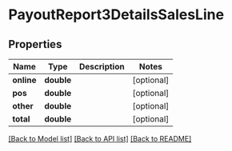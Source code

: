 # PayoutReport3DetailsSalesLine

## Properties
Name | Type | Description | Notes
------------ | ------------- | ------------- | -------------
**online** | **double** |  | [optional] 
**pos** | **double** |  | [optional] 
**other** | **double** |  | [optional] 
**total** | **double** |  | [optional] 

[[Back to Model list]](../README.md#documentation-for-models) [[Back to API list]](../README.md#documentation-for-api-endpoints) [[Back to README]](../README.md)


